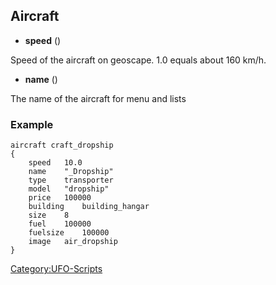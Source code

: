 ## Aircraft

- **speed** ()


Speed of the aircraft on geoscape. 1.0 equals about 160 km/h.

- **name** ()


The name of the aircraft for menu and lists

### Example

    aircraft craft_dropship
    {
        speed   10.0
        name    "_Dropship"
        type    transporter
        model   "dropship"
        price   100000
        building    building_hangar
        size    8
        fuel    100000
        fuelsize    100000
        image   air_dropship
    }

[Category:UFO-Scripts](Category:UFO-Scripts "wikilink")